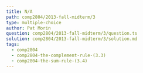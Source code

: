```yaml
---
title: N/A
path: comp2804/2013-fall-midterm/3
type: multiple-choice
author: Pat Morin
question: comp2804/2013-fall-midterm/3/question.ts
solution: comp2804/2013-fall-midterm/3/solution.md
tags:
  - comp2804
  - comp2804-the-complement-rule-(3.3)
  - comp2804-the-sum-rule-(3.4)
---
```

